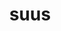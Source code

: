---
title: suus
meaning: his own, her own, its own
ch: nine
pos: totadjective
femstem: su
femend: a
neutstem: su
neutend: um
mt: yes
mt8thru10: yes
---